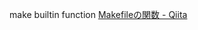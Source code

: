 make builtin function
[Makefileの関数 \- Qiita]( https://qiita.com/chibi929/items/b8c5f36434d5d3fbfa4a#filter-out )
